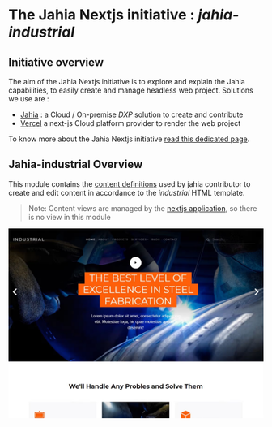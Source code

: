 # The Jahia Nextjs initiative : *jahia-industrial*

## Initiative overview
The aim of the Jahia Nextjs initiative is to explore and explain
the Jahia capabilities, to easily create and manage headless web project.
Solutions we use are :
- [Jahia][jahia-website] : a Cloud / On-premise *DXP* solution to create and contribute
- [Vercel][vercel-website] a next-js Cloud platform provider to render the web project

To know more about the Jahia Nextjs initiative [read this dedicated page][initiative.md].

## Jahia-industrial Overview
This module contains the [content definitions][def] used by jahia contributor to create and edit content
in accordance to the *industrial* HTML template.
>Note: Content views are managed by the [nextjs application][nextjs-industrial], so there is no view in this module

![003]

[003]: doc/images/003_website.png

[jahia-website]: https://www.jahia.com
[vercel-website]: https://vercel.com
[initiative.md]: https://github.com/Jahia/jahia-nextjs-initiative/blob/main/README.md
[nextjs-industrial]: https://github.com/Jahia/nextjs-industrial

[def]: ./src/main/resources/META-INF/definitions.cnd
